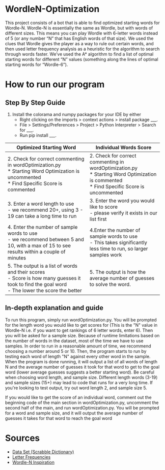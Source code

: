 # WordleN-Optimization
This project consists of a bot that is able to find optimized starting words for Wordle-N. Wordle-N is essentially the same as Wordle, but with words of different sizes. This means you can play Wordle with 6-letter words instead of 5 (or any number “N” that has English words of that size). We used the clues that Wordle gives the player as a way to rule out certain words, and then used letter frequency analysis as a heuristic for the algorithm to search through words faster. We’ve used the A* algorithm to find a list of optimal starting words for different “N” values (something along the lines of optimal starting words for “Wordle-6”).

# How to run our program
## Step By Step Guide
1. Install the colorama and numpy packages for your IDE by either
   * Right clicking on the imports > context actions > install package ___.
   * File > Settings/Preferences > Project > Python Interpreter > Search for ___.
   * Run pip install ___.

| Optimized Starting Word | Individual Words Score   |
|-------------------------|--------------------------|
| 2. Check for correct commenting in wordOptimization.py <br>    * Starting Word Optimization is uncommented <br>    * Find Specific Score is commented | 2. Check for correct commenting in wordOptimization.py <br>    * Starting Word Optimization is commented <br>   * Find Specific Score is uncommented|
| 3. Enter a word length to use <br> - we recommend 20+, using 3 - 19 can take a long time to run |3. Enter the word you would like to score <br> - please verify it exists in our list first|
| 4. Enter the number of sample words to use <br> - we recommend between 5 and 10, with a max of 15 to see results within a couple of minutes | 4.Enter the number of sample words to use <br> - This takes significantly less time to run, so larger samples work |
| 5. The output is a list of words and their scores <br> - Score is how many guesses it took to find the goal word <br> - The lower the score the better| 5. The output is how the average number of guesses to solve the word.


## In-depth explanation and guide
To run this program, simply run wordOptimization.py. You will be prompted for the length word you would like to get scores for (This is the "N" value in Wordle-N i.e. if you want to get rankings of 6 letter words, enter 6). Then you will be asked for a sample size. Because of runtime limitations based on the number of words in the dataset, most of the time we have to use samples. In order to run in a reasonable amount of time, we recommend choosing a number around 5 or 10. Then, the program starts to run by testing each word of length "N" against every other word in the sample. When the program is done running, it will output a list of all words of length N and the average number of guesses it took for that word to get to the goal word (lower average guesses suggests a better starting word). Be careful when choosing word length, and sample size. Different length words (3-19) and sample sizes (15+) may lead to code that runs for a very long time. If you're looking to test output, try out word length 2, and sample size 5.

If you would like to get the score of an individual word, comment out the beginning code of the main section in wordOptimization.py, uncomment the second half of the main, and run wordOptimization.py. You will be prompted for a word and sample size, and it will output the average number of guesses it takes for that word to reach the goal word

# Sources
- [Data Set (Scrabble Dictionary)](https://figshare.com/articles/dataset/Enable_Scrabble_Dictionary/7492499/2)
- [Letter Frequencies](https://www3.nd.edu/~busiforc/handouts/cryptography/letterfrequencies.html)
- [Wordle-N Inspiration](https://zlee1.github.io/wordle.html)
